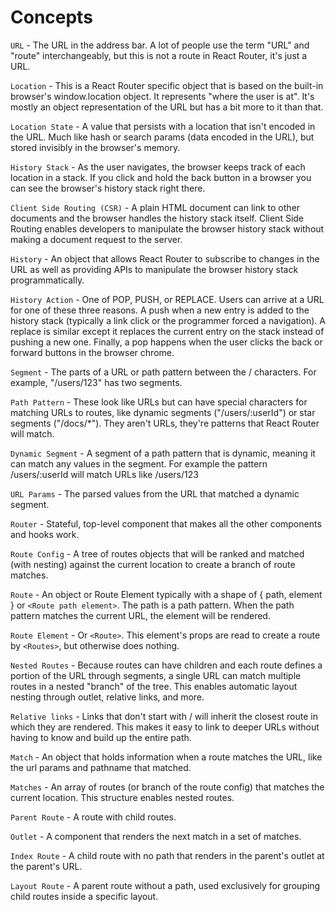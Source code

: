 # Concepts

`URL` - The URL in the address bar. A lot of people use the term "URL" and "route" interchangeably, but this is not a route in React Router, it's just a URL.

`Location` - This is a React Router specific object that is based on the built-in browser's window.location object. It represents "where the user is at". It's mostly an object representation of the URL but has a bit more to it than that.

`Location State` - A value that persists with a location that isn't encoded in the URL. Much like hash or search params (data encoded in the URL), but stored invisibly in the browser's memory.

`History Stack` - As the user navigates, the browser keeps track of each location in a stack. If you click and hold the back button in a browser you can see the browser's history stack right there.

`Client Side Routing (CSR)` - A plain HTML document can link to other documents and the browser handles the history stack itself. Client Side Routing enables developers to manipulate the browser history stack without making a document request to the server.

`History` - An object that allows React Router to subscribe to changes in the URL as well as providing APIs to manipulate the browser history stack programmatically.

`History Action` - One of POP, PUSH, or REPLACE. Users can arrive at a URL for one of these three reasons. A push when a new entry is added to the history stack (typically a link click or the programmer forced a navigation). A replace is similar except it replaces the current entry on the stack instead of pushing a new one. Finally, a pop happens when the user clicks the back or forward buttons in the browser chrome.

`Segment` - The parts of a URL or path pattern between the / characters. For example, "/users/123" has two segments.

`Path Pattern` - These look like URLs but can have special characters for matching URLs to routes, like dynamic segments ("/users/:userId") or star segments ("/docs/\*"). They aren't URLs, they're patterns that React Router will match.

`Dynamic Segment` - A segment of a path pattern that is dynamic, meaning it can match any values in the segment. For example the pattern /users/:userId will match URLs like /users/123

`URL Params` - The parsed values from the URL that matched a dynamic segment.

`Router` - Stateful, top-level component that makes all the other components and hooks work.

`Route Config` - A tree of routes objects that will be ranked and matched (with nesting) against the current location to create a branch of route matches.

`Route` - An object or Route Element typically with a shape of { path, element } or `<Route path element>`. The path is a path pattern. When the path pattern matches the current URL, the element will be rendered.

`Route Element` - Or `<Route>`. This element's props are read to create a route by `<Routes>`, but otherwise does nothing.

`Nested Routes` - Because routes can have children and each route defines a portion of the URL through segments, a single URL can match multiple routes in a nested "branch" of the tree. This enables automatic layout nesting through outlet, relative links, and more.

`Relative links` - Links that don't start with / will inherit the closest route in which they are rendered. This makes it easy to link to deeper URLs without having to know and build up the entire path.

`Match` - An object that holds information when a route matches the URL, like the url params and pathname that matched.

`Matches` - An array of routes (or branch of the route config) that matches the current location. This structure enables nested routes.

`Parent Route` - A route with child routes.

`Outlet` - A component that renders the next match in a set of matches.

`Index Route` - A child route with no path that renders in the parent's outlet at the parent's URL.

`Layout Route` - A parent route without a path, used exclusively for grouping child routes inside a specific layout.
